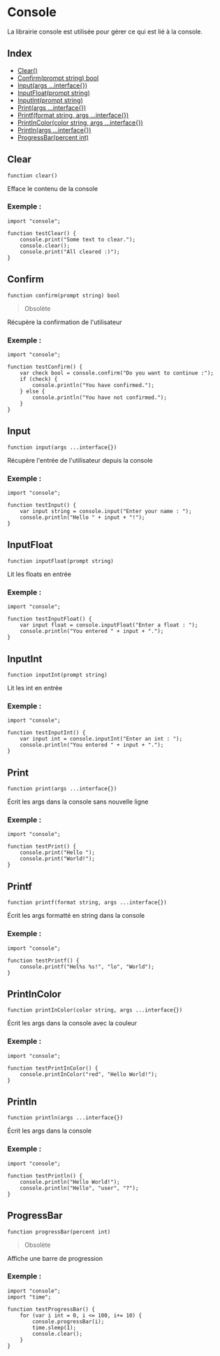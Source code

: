# Console

La librairie console est utilisée pour gérer ce qui est lié à la console.

## Index

- [Clear()](#clear)
- [Confirm(prompt string) bool](#confirm)
- [Input(args ...interface{})](#input)
- [InputFloat(prompt string)](#inputfloat)
- [InputInt(prompt string)](#inputint)
- [Print(args ...interface{})](#print)
- [Printf(format string, args ...interface{})](#printf)
- [PrintInColor(color string, args ...interface{})](#printincolor)
- [Println(args ...interface{})](#println)
- [ProgressBar(percent int)](#progressbar)

## Clear
```
function clear()
```
Efface le contenu de la console

### Exemple :
```ecla
import "console";

function testClear() {
    console.print("Some text to clear.");
    console.clear();
    console.print("All cleared :)");
}
```

## Confirm
```
function confirm(prompt string) bool
```
> Obsolète

Récupère la confirmation de l'utilisateur

### Exemple :
```ecla
import "console";

function testConfirm() {
    var check bool = console.confirm("Do you want to continue :");
    if (check) {
        console.println("You have confirmed.");
    } else {
        console.println("You have not confirmed.");
    }
}
```

## Input
```
function input(args ...interface{})
```
Récupère l'entrée de l'utilisateur depuis la console

### Exemple :
```ecla
import "console";

function testInput() {
    var input string = console.input("Enter your name : ");
    console.println("Hello " + input + "!");
}
```

## InputFloat
```
function inputFloat(prompt string)
```
Lit les floats en entrée

### Exemple :
```ecla
import "console";

function testInputFloat() {
    var input float = console.inputFloat("Enter a float : ");
    console.println("You entered " + input + ".");
}
```

## InputInt
```
function inputInt(prompt string)
```
Lit les int en entrée

### Exemple :
```ecla
import "console";

function testInputInt() {
    var input int = console.inputInt("Enter an int : ");
    console.println("You entered " + input + ".");
}
```

## Print
```
function print(args ...interface{})
```
Écrit les args dans la console sans nouvelle ligne

### Exemple :
```ecla
import "console";

function testPrint() {
    console.print("Hello ");
    console.print("World!");
}
```

## Printf
```
function printf(format string, args ...interface{})
```
Écrit les args formatté en string dans la console

### Exemple :
```ecla
import "console";

function testPrintf() {
    console.printf("Hel%s %s!", "lo", "World");
}
```

## PrintInColor
```
function printInColor(color string, args ...interface{})
```
Écrit les args dans la console avec la couleur 

### Exemple :
```ecla
import "console";

function testPrintInColor() {
    console.printInColor("red", "Hello World!");
}
```

## Println
```
function println(args ...interface{})
```
Écrit les args dans la console

### Exemple :
```ecla
import "console";

function testPrintln() {
    console.println("Hello World!");
    console.println("Hello", "user", "?");
}
```

## ProgressBar
```
function progressBar(percent int)
```
> Obsolète

Affiche une barre de progression

### Exemple :
```ecla
import "console";
import "time";

function testProgressBar() {
    for (var i int = 0, i <= 100, i+= 10) {
        console.progressBar(i);
        time.sleep(1);
        console.clear();
    }
}
```